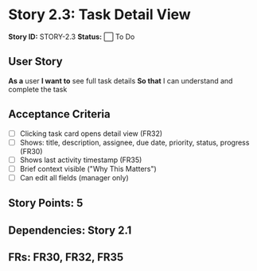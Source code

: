 # Story 2.3: Task Detail View

**Story ID:** STORY-2.3
**Status:** ⬜ To Do

## User Story
**As a** user
**I want to** see full task details
**So that** I can understand and complete the task

## Acceptance Criteria
- [ ] Clicking task card opens detail view (FR32)
- [ ] Shows: title, description, assignee, due date, priority, status, progress (FR30)
- [ ] Shows last activity timestamp (FR35)
- [ ] Brief context visible ("Why This Matters")
- [ ] Can edit all fields (manager only)

## Story Points: 5
## Dependencies: Story 2.1
## FRs: FR30, FR32, FR35
